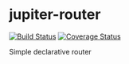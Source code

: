 # jupiter-router

[![Build Status](https://travis-ci.org/Jupiter-framework/jupiter-router.svg)](https://travis-ci.org/Jupiter-framework/jupiter-router)
[![Coverage Status](https://coveralls.io/repos/Jupiter-framework/jupiter-router/badge.svg?branch=master&service=github)](https://coveralls.io/github/Jupiter-framework/jupiter-router?branch=master)

Simple declarative router
